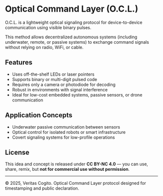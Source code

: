 # Optical Command Layer (O.C.L.)

O.C.L. is a lightweight optical signaling protocol for device-to-device communication using visible binary pulses.

This method allows decentralized autonomous systems (including underwater, remote, or passive systems) to exchange command signals without relying on radio, WiFi, or cable.

## Features

- Uses off-the-shelf LEDs or laser pointers  
- Supports binary or multi-digit pulsed code  
- Requires only a camera or photodiode for decoding  
- Robust in environments with signal interference  
- Ideal for low-cost embedded systems, passive sensors, or drone communication

## Application Concepts

- Underwater passive communication between sensors  
- Optical control for isolated robots or smart infrastructure  
- Covert signaling systems for low-profile operations  

## License

This idea and concept is released under **CC BY-NC 4.0** — you can use, share, remix, but **not for commercial use without permission**.

---

© 2025, Veritas Cogito. Optical Command Layer protocol designed for timestamping and public declaration.
